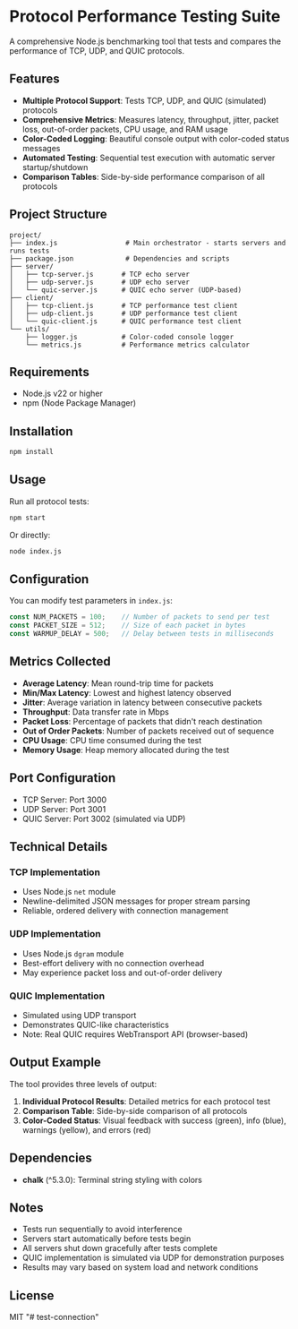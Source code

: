 # Protocol Performance Testing Suite

A comprehensive Node.js benchmarking tool that tests and compares the performance of TCP, UDP, and QUIC protocols.

## Features

- **Multiple Protocol Support**: Tests TCP, UDP, and QUIC (simulated) protocols
- **Comprehensive Metrics**: Measures latency, throughput, jitter, packet loss, out-of-order packets, CPU usage, and RAM usage
- **Color-Coded Logging**: Beautiful console output with color-coded status messages
- **Automated Testing**: Sequential test execution with automatic server startup/shutdown
- **Comparison Tables**: Side-by-side performance comparison of all protocols

## Project Structure

```
project/
├── index.js                 # Main orchestrator - starts servers and runs tests
├── package.json             # Dependencies and scripts
├── server/
│   ├── tcp-server.js       # TCP echo server
│   ├── udp-server.js       # UDP echo server
│   └── quic-server.js      # QUIC echo server (UDP-based)
├── client/
│   ├── tcp-client.js       # TCP performance test client
│   ├── udp-client.js       # UDP performance test client
│   └── quic-client.js      # QUIC performance test client
└── utils/
    ├── logger.js           # Color-coded console logger
    └── metrics.js          # Performance metrics calculator
```

## Requirements

- Node.js v22 or higher
- npm (Node Package Manager)

## Installation

```bash
npm install
```

## Usage

Run all protocol tests:

```bash
npm start
```

Or directly:

```bash
node index.js
```

## Configuration

You can modify test parameters in `index.js`:

```javascript
const NUM_PACKETS = 100;    // Number of packets to send per test
const PACKET_SIZE = 512;    // Size of each packet in bytes
const WARMUP_DELAY = 500;   // Delay between tests in milliseconds
```

## Metrics Collected

- **Average Latency**: Mean round-trip time for packets
- **Min/Max Latency**: Lowest and highest latency observed
- **Jitter**: Average variation in latency between consecutive packets
- **Throughput**: Data transfer rate in Mbps
- **Packet Loss**: Percentage of packets that didn't reach destination
- **Out of Order Packets**: Number of packets received out of sequence
- **CPU Usage**: CPU time consumed during the test
- **Memory Usage**: Heap memory allocated during the test

## Port Configuration

- TCP Server: Port 3000
- UDP Server: Port 3001
- QUIC Server: Port 3002 (simulated via UDP)

## Technical Details

### TCP Implementation
- Uses Node.js `net` module
- Newline-delimited JSON messages for proper stream parsing
- Reliable, ordered delivery with connection management

### UDP Implementation
- Uses Node.js `dgram` module
- Best-effort delivery with no connection overhead
- May experience packet loss and out-of-order delivery

### QUIC Implementation
- Simulated using UDP transport
- Demonstrates QUIC-like characteristics
- Note: Real QUIC requires WebTransport API (browser-based)

## Output Example

The tool provides three levels of output:

1. **Individual Protocol Results**: Detailed metrics for each protocol test
2. **Comparison Table**: Side-by-side comparison of all protocols
3. **Color-Coded Status**: Visual feedback with success (green), info (blue), warnings (yellow), and errors (red)

## Dependencies

- **chalk** (^5.3.0): Terminal string styling with colors

## Notes

- Tests run sequentially to avoid interference
- Servers start automatically before tests begin
- All servers shut down gracefully after tests complete
- QUIC implementation is simulated via UDP for demonstration purposes
- Results may vary based on system load and network conditions

## License

MIT
"# test-connection" 
